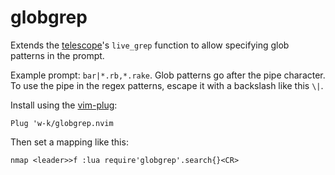 # globgrep

Extends the [telescope](https://github.com/nvim-telescope/telescope.nvim)'s `live_grep` function to allow
specifying glob patterns in the prompt.

Example prompt: `bar|*.rb,*.rake`. Glob patterns go after the pipe character. To use the pipe in the regex
patterns, escape it with a backslash like this `\|`.

Install using the [vim-plug](https://github.com/junegunn/vim-plug):

```
Plug 'w-k/globgrep.nvim
```

Then set a mapping like this:

```
nmap <leader>>f :lua require'globgrep'.search{}<CR>
```

